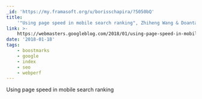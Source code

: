 ```yaml
---
_id: 'https://my.framasoft.org/u/borisschapira/?5050bQ'
title:
    '"Using page speed in mobile search ranking", Zhiheng Wang & Doantam Phan'
link: >-
    https://webmasters.googleblog.com/2018/01/using-page-speed-in-mobile-search.html?m=1
date: '2018-01-18'
tags:
    - boostmarks
    - google
    - index
    - seo
    - webperf
---
```


<div class="markdown"><p>Using page speed in mobile search ranking
</p></div>
